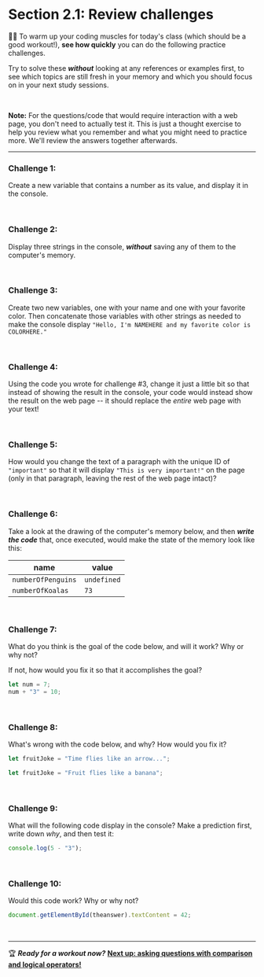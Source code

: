 # Section 2.1: Review challenges

:weight_lifting_man: To warm up your coding muscles for today's class (which should be a good workout!), **see how quickly** you can do the following practice challenges.

Try to solve these ***without*** looking at any references or examples first, to see which topics are still fresh in your memory and which you should focus on in your next study sessions.

<br/>

**Note:** For the questions/code that would require interaction with a web page, you don't need to actually test it. This is just a thought exercise to help you review what you remember and what you might need to practice more. We'll review the answers together afterwards.

<hr/>

### Challenge 1:

Create a new variable that contains a number as its value, and display it in the console.

<br/>

### Challenge 2:

Display three strings in the console, ***without*** saving any of them to the computer's memory.

<br/>

### Challenge 3:

Create two new variables, one with your name and one with your favorite color. Then concatenate those variables with other strings as needed to make the console display `"Hello, I'm NAMEHERE and my favorite color is COLORHERE."`

<br/>

### Challenge 4:

Using the code you wrote for challenge #3, change it just a little bit so that instead of showing the result in the console, your code would instead show the result on the web page -- it should replace the *entire* web page with your text!

<br/>

### Challenge 5:

How would you change the text of a paragraph with the unique ID of `"important"` so that it will display `"This is very important!"` on the page (only in that paragraph, leaving the rest of the web page intact)?

<br/>

### Challenge 6:

Take a look at the drawing of the computer's memory below, and then ***write the code*** that, once executed, would make the state of the memory look like this:

| name    | value |
|------|-------|
| `numberOfPenguins` | `undefined` |
| `numberOfKoalas` | `73` |


<br/>

### Challenge 7:

What do you think is the goal of the code below, and will it work? Why or why not?

If not, how would you fix it so that it accomplishes the goal?

```javascript
let num = 7;
num + "3" = 10;
```

<br/>

### Challenge 8:

What's wrong with the code below, and why? How would you fix it?

```javascript
let fruitJoke = "Time flies like an arrow...";

let fruitJoke = "Fruit flies like a banana";
```

<br/>

### Challenge 9:

What will the following code display in the console? Make a prediction first, write down *why*, and then test it:

```javascript
console.log(5 - "3");
```


<br/>

### Challenge 10:

Would this code work? Why or why not?

```javascript
document.getElementById(theanswer).textContent = 42;
```

<br/>

<hr/>

:trophy: ***Ready for a workout now?*** **[Next up: asking questions with comparison and logical operators!](https://github.com/LearnTeachCode/intro-javascript-class/blob/july-aug-2018/week-2/2-2-comparison-logic.md)**
